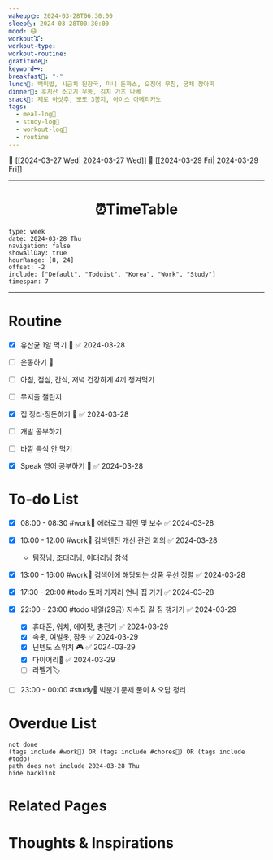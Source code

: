 ```yaml
---
wakeup🌞: 2024-03-28T06:30:00
sleep🌜: 2024-03-28T00:30:00
mood: 😷
workout🏋️: 
workout-type: 
workout-routine: 
gratitude🙏: 
keyword🗝️: 
breakfast🍳: "-"
lunch🍚: 백미밥, 시금치 된장국, 미니 돈까스, 오징어 무침, 궁채 장아찌
dinner🥗: 후지산 소고기 우동, 김치 가츠 나베
snack🍬: 제로 아샷추, 뽀또 3봉지, 아이스 아메리카노
tags:
  - meal-log📝
  - study-log📓
  - workout-log💪
  - routine
---
```


🔺 [[2024-03-27 Wed| 2024-03-27 Wed]]
🔻 [[2024-03-29 Fri| 2024-03-29 Fri]]
___
<h1> <center>⏰TimeTable </center> </h1>

```gEvent
type: week
date: 2024-03-28 Thu
navigation: false
showAllDay: true
hourRange: [8, 24]
offset: -2
include: ["Default", "Todoist", "Korea", "Work", "Study"]
timespan: 7
```

--- 


# Routine 

- [x] 유산균 1알 먹기 🔼 ✅ 2024-03-28
- [ ] 운동하기 🔼
- [ ] 아침, 점심, 간식, 저녁 건강하게 4끼 챙겨먹기
- [ ] 무지출 챌린지 
- [x] 집 정리·정돈하기 🔼 ✅ 2024-03-28
- [ ] 개발 공부하기
- [ ] 바깥 음식 안 먹기 
- [x] Speak 영어 공부하기 🔼 ✅ 2024-03-28


# To-do List

- [x] 08:00 - 08:30 #work💼 에러로그 확인 및 보수 ✅ 2024-03-28
- [x] 10:00 - 12:00 #work💼 검색엔진 개선 관련 회의 ✅ 2024-03-28
	- 팀장님, 조대리님, 이대리님 참석 
- [x] 13:00 - 16:00 #work💼 검색어에 해당되는 상품 우선 정렬 ✅ 2024-03-28
- [x] 17:30 - 20:00 #todo 토퍼 가지러 언니 집 가기 ✅ 2024-03-28
- [x] 22:00 - 23:00 #todo 내일(29금) 지수집 갈 짐 챙기기 ✅ 2024-03-29
	- [x] 휴대폰, 워치, 에어팟, 충전기 ✅ 2024-03-29
	- [x] 속옷, 여벌옷, 잠옷 ✅ 2024-03-29
	- [x] 닌텐도 스위치 🎮 ✅ 2024-03-29
	- [x] 다이어리📓 ✅ 2024-03-29
	- [ ] 라벨기🏷️
- [ ] 23:00 - 00:00 #study📓 빅분기 문제 풀이 & 오답 정리


# Overdue List
```tasks
not done
(tags include #work💼) OR (tags include #chores🧺) OR (tags include #todo)
path does not include 2024-03-28 Thu
hide backlink
```

# Related Pages



# Thoughts & Inspirations

